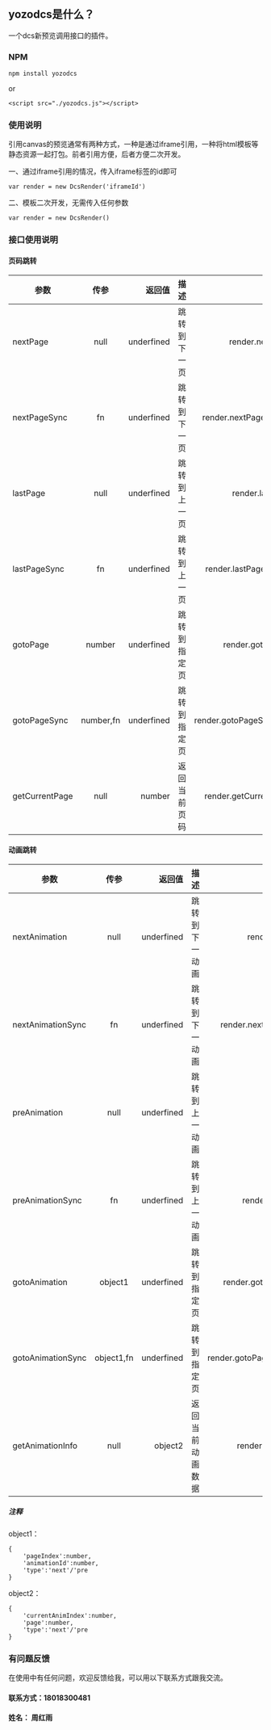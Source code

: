 ## yozodcs是什么？

一个dcs新预览调用接口的插件。

### NPM

```
npm install yozodcs
```

or


```
<script src="./yozodcs.js"></script>
```


### 使用说明
引用canvas的预览通常有两种方式，一种是通过iframe引用，一种将html模板等静态资源一起打包。前者引用方便，后者方便二次开发。

一、通过iframe引用的情况，传入iframe标签的id即可

```
var render = new DcsRender('iframeId')
```
二、模板二次开发，无需传入任何参数
```
var render = new DcsRender()
```

### 接口使用说明

#### 页码跳转

参数|传参|返回值|描述|示例
--|:--:|--:|--:|--:
nextPage|null|underfined|跳转到下一页|render.nextPage()
nextPageSync|fn|underfined|跳转到下一页|render.nextPageSync(fn)
lastPage|null|underfined|跳转到上一页|render.lastPage()
lastPageSync|fn|underfined|跳转到上一页|render.lastPageSync(fn)
gotoPage|number|underfined|跳转到指定页|render.gotoPage(2)
gotoPageSync|number,fn|underfined|跳转到指定页|render.gotoPageSync(2,fn)
getCurrentPage|null|number|返回当前页码|render.getCurrentPage()

#### 动画跳转

参数|传参|返回值|描述|示例
--|:--:|--:|--:|--:
nextAnimation|null|underfined|跳转到下一动画|render.nextAnimation()
nextAnimationSync|fn|underfined|跳转到下一动画|render.nextAnimationSync(fn)
preAnimation|null|underfined|跳转到上一动画|render.lastPage()
preAnimationSync|fn|underfined|跳转到上一动画|render.lastPageSync(fn)
gotoAnimation|object1|underfined|跳转到指定页|render.gotoAnimation(object)
gotoAnimationSync|object1,fn|underfined|跳转到指定页|render.gotoPageSync(object1,fn)
getAnimationInfo|null|object2|返回当前动画数据|render.getAnimationInfo()

##### 注释
object1：

```
{
    'pageIndex':number,
    'animationId':number,
    'type':'next'/'pre
}
```
object2：

```
{
    'currentAnimIndex':number,
    'page':number,
    'type':'next'/'pre
}
```

### 有问题反馈
在使用中有任何问题，欢迎反馈给我，可以用以下联系方式跟我交流。
#### 联系方式：18018300481
#### 姓名： 周红雨

